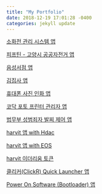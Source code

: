 ```yaml
---
title: "My Portfolio"
date: 2018-12-19 17:01:28 -0400
categories: jekyll update
---
```

[소화전 관리 시스템 앱][소화전 관리 시스템 앱]

[피프틴 - 고양시 공공자전거 앱][피프틴 - 고양시 공공자전거 앱]

[음성서점 앱][음성서점 앱]

[김집사 앱][김집사 앱]

[휴대폰 사진 인화 앱][휴대폰 사진 인화 앱]

[코닥 포토 프린터 관리자 앱][코닥 포토 프린터 관리자 앱]

[법무부 성범죄자 발찌 제어 앱][법무부 성범죄자 발찌 제어 앱]

[harvit 앱 with Hdac][harvit 앱 with Hdac]

[harvit 앱 with EOS][harvit 앱 with EOS]

[harvit 이더리움 토큰][harvit 이더리움 토큰]

[클리커(ClickR) Quick Launcher 앱][클리커(ClickR) Quick Launcher 앱]

[Power On Software (Bootloader) 앱][Power On Software (Bootloader) 앱]

[소화전 관리 시스템 앱]: https://docs.google.com/document/d/1KX_BixCCFoaSpoYGtG6b_ZwFatvxewuz3NnP6GqU3zY/edit?usp=sharing
[피프틴 - 고양시 공공자전거 앱]: https://docs.google.com/document/d/1U-uKjBs1RBci0g39e74jSJXbkomlNAxV12-2A6oJ_Yk/edit?usp=sharing
[음성서점 앱]: https://docs.google.com/document/d/1kLTDxwUEVJ-w6AsLGrQOngWpCmjt_qUlPeM8HtouIOE/edit?usp=sharing
[김집사 앱]: https://docs.google.com/document/d/18iaBk4PsMue8R1FCIJEUoUKUXijUE0JHrQsaNnwscbg/edit?usp=sharing
[휴대폰 사진 인화 앱]: https://docs.google.com/document/d/15tg8jrKacrVfa-DyfqBHW9SYklAfTwIQINq4NdeRgTc/edit?usp=sharing
[코닥 포토 프린터 관리자 앱]: https://docs.google.com/document/d/1z8nK9us8HQ3Frlv9-FivAbvzQXEYStiSAWdKsNQjmj0/edit?usp=sharing
[법무부 성범죄자 발찌 제어 앱]: https://docs.google.com/document/d/1o3FhpNjL5oWtqwsOQokjoS8SmgAIWcea615V_E5kJBY/edit?usp=sharing
[harvit 앱 with Hdac]: https://docs.google.com/document/d/1EN_j7yemxiGE6UgrgBkFEGqp32nz3C_-CsFg0mwrcNs/edit?usp=sharing
[harvit 앱 with EOS]: https://docs.google.com/document/d/1Bnf0BYcQKAveIvNSUAMUpJGnoqubJ5zYZDjR-xjf8E4/edit?usp=sharing
[harvit 이더리움 토큰]: https://docs.google.com/document/d/1bZ1MSmVLtH5xOFlIs7aniJdjszZZQoNwBNBwOz8v-mw/edit?usp=sharing
[클리커(ClickR) Quick Launcher 앱]: https://docs.google.com/document/d/1Xc5EDp2XUcf4Kxzkn4i5M2yGeXARRzPAHG8y-ZZ7Kmg/edit?usp=sharing
[Power On Software (Bootloader) 앱]: https://docs.google.com/document/d/1DvzbGL97WdIwjZi80mZdbtrBHvhydEw-L4-RUJyvwFQ/edit?usp=sharing
